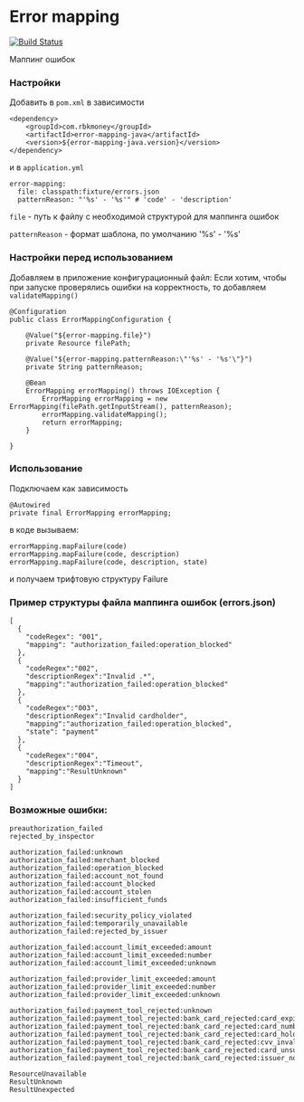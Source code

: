 # Error mapping

[![Build Status](http://ci.rbkmoney.com/buildStatus/icon?job=rbkmoney_private/error-mapping-java/master)](http://ci.rbkmoney.com/job/rbkmoney_private/job/error-mapping-java/job/master/)

Маппинг ошибок


### Настройки

Добавить в `pom.xml` в зависимости

```
<dependency>
    <groupId>com.rbkmoney</groupId>
    <artifactId>error-mapping-java</artifactId>
    <version>${error-mapping-java.version}</version>
</dependency>
```

и в `application.yml`

```
error-mapping:
  file: classpath:fixture/errors.json
  patternReason: "'%s' - '%s'" # 'code' - 'description'
```

`file` - путь к файлу с необходимой структурой для маппинга ошибок

`patternReason` - формат шаблона, по умолчанию '%s' - '%s'


### Настройки перед использованием

Добавляем в приложение конфигурационный файл:
Если хотим, чтобы при запуске проверялись ошибки на корректность, то добавляем `validateMapping()`

```
@Configuration
public class ErrorMappingConfiguration {

    @Value("${error-mapping.file}")
    private Resource filePath;

    @Value("${error-mapping.patternReason:\"'%s' - '%s'\"}")
    private String patternReason;

    @Bean
    ErrorMapping errorMapping() throws IOException {
        ErrorMapping errorMapping = new ErrorMapping(filePath.getInputStream(), patternReason);
        errorMapping.validateMapping();
        return errorMapping;
    }

}
```


### Использование

Подключаем как зависимость

```
@Autowired
private final ErrorMapping errorMapping;
```

в коде вызываем:
```
errorMapping.mapFailure(code)
errorMapping.mapFailure(code, description)
errorMapping.mapFailure(code, description, state)
```
и получаем трифтовую структуру Failure

### Пример структуры файла маппинга ошибок (errors.json)

```
[
  {
    "codeRegex": "001",
    "mapping": "authorization_failed:operation_blocked"
  },
  {
    "codeRegex":"002",
    "descriptionRegex":"Invalid .*",
    "mapping":"authorization_failed:operation_blocked"
  },
  {
    "codeRegex":"003",
    "descriptionRegex":"Invalid cardholder",
    "mapping":"authorization_failed:operation_blocked",
    "state": "payment"
  },
  {
    "codeRegex":"004",
    "descriptionRegex":"Timeout",
    "mapping":"ResultUnknown"
  }
]

```


### Возможные ошибки:

```
preauthorization_failed
rejected_by_inspector

authorization_failed:unknown
authorization_failed:merchant_blocked
authorization_failed:operation_blocked
authorization_failed:account_not_found
authorization_failed:account_blocked
authorization_failed:account_stolen
authorization_failed:insufficient_funds

authorization_failed:security_policy_violated
authorization_failed:temporarily_unavailable
authorization_failed:rejected_by_issuer

authorization_failed:account_limit_exceeded:amount
authorization_failed:account_limit_exceeded:number
authorization_failed:account_limit_exceeded:unknown

authorization_failed:provider_limit_exceeded:amount
authorization_failed:provider_limit_exceeded:number
authorization_failed:provider_limit_exceeded:unknown

authorization_failed:payment_tool_rejected:unknown
authorization_failed:payment_tool_rejected:bank_card_rejected:card_expired
authorization_failed:payment_tool_rejected:bank_card_rejected:card_number_invalid
authorization_failed:payment_tool_rejected:bank_card_rejected:card_holder_invalid
authorization_failed:payment_tool_rejected:bank_card_rejected:cvv_invalid
authorization_failed:payment_tool_rejected:bank_card_rejected:card_unsupported
authorization_failed:payment_tool_rejected:bank_card_rejected:issuer_not_found

ResourceUnavailable
ResultUnknown
ResultUnexpected
```
